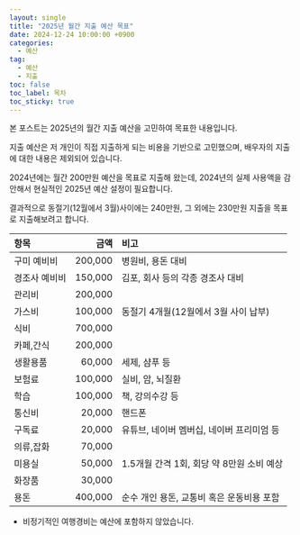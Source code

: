 ```yaml
---
layout: single
title: "2025년 월간 지출 예산 목표"
date: 2024-12-24 10:00:00 +0900
categories: 
  - 예산
tag: 
  - 예산
  - 지출
toc: false
toc_label: 목차
toc_sticky: true
---
```


본 포스트는 2025년의 월간 지출 예산을 고민하여 목표한 내용입니다.

지출 예산은 저 개인이 직접 지출하게 되는 비용을 기반으로 고민했으며, 배우자의 지출에 대한 내용은 제외되어 있습니다.

2024년에는 월간 200만원 예산을 목표로 지출해 왔는데, 2024년의 실제 사용액을 감안해서 현실적인 2025년 예산 설정이 필요합니다.

결과적으로 동절기(12월에서 3월)사이에는 240만원, 그 외에는 230만원 지출을 목표로 지출해보려고 합니다.

| 항목 | 금액 | 비고 |
|:---|---:|:---|
| 구미 예비비 | 200,000 | 병원비, 용돈 대비 |
| 경조사 예비비 | 150,000 | 김포, 회사 등의 각종 경조사 대비 |
| 관리비 | 200,000 | |
| 가스비 | 100,000 | 동절기 4개월(12월에서 3월 사이 납부) |
| 식비 | 700,000 | |
| 카페,간식 | 200,000 | |
| 생활용품 | 60,000 | 세제, 샴푸 등 |
| 보험료 | 100,000 | 실비, 암, 뇌질환 |
| 학습 | 100,000 | 책, 강의수강 등 |
| 통신비 | 20,000 | 핸드폰 |
| 구독료 | 20,000 | 유튜브, 네이버 멤버십, 네이버 프리미엄 등 |
| 의류,잡화 | 70,000 |  |
| 미용실 | 50,000 | 1.5개월 간격 1회, 회당 약 8만원 소비 예상 |
| 화장품 | 30,000 | |
| 용돈 | 400,000 | 순수 개인 용돈, 교통비 혹은 운동비용 포함 |

* 비정기적인 여행경비는 예산에 포함하지 않았습니다.
